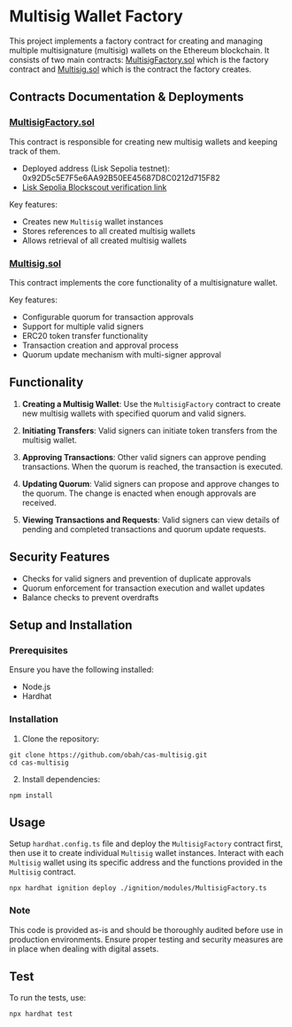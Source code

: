 # Multisig Wallet Factory

This project implements a factory contract for creating and managing multiple multisignature (multisig) wallets on the Ethereum blockchain. It consists of two main contracts: [MultisigFactory.sol](https://github.com/obah/cas-multisig/blob/main/contracts/MultisigFactory.sol) which is the factory contract and [Multisig.sol](https://github.com/obah/cas-multisig/blob/main/contracts/Multisig.sol) which is the contract the factory creates.

## Contracts Documentation & Deployments

### [MultisigFactory.sol](https://github.com/obah/cas-multisig/blob/main/contracts/MultisigFactory.sol)

This contract is responsible for creating new multisig wallets and keeping track of them.

- Deployed address (Lisk Sepolia testnet): 0x92D5c5E7F5e6AA92B50EE45687D8C0212d715F82
- [Lisk Sepolia Blockscout verification link](https://sepolia-blockscout.lisk.com/address/0x92D5c5E7F5e6AA92B50EE45687D8C0212d715F82#code)

Key features:
- Creates new `Multisig` wallet instances
- Stores references to all created multisig wallets
- Allows retrieval of all created multisig wallets

### [Multisig.sol](https://github.com/obah/cas-multisig/blob/main/contracts/Multisig.sol)

This contract implements the core functionality of a multisignature wallet.

Key features:
- Configurable quorum for transaction approvals
- Support for multiple valid signers
- ERC20 token transfer functionality
- Transaction creation and approval process
- Quorum update mechanism with multi-signer approval

## Functionality

1. **Creating a Multisig Wallet**: 
   Use the `MultisigFactory` contract to create new multisig wallets with specified quorum and valid signers.

2. **Initiating Transfers**: 
   Valid signers can initiate token transfers from the multisig wallet.

3. **Approving Transactions**: 
   Other valid signers can approve pending transactions. When the quorum is reached, the transaction is executed.

4. **Updating Quorum**: 
   Valid signers can propose and approve changes to the quorum. The change is enacted when enough approvals are received.

5. **Viewing Transactions and Requests**: 
   Valid signers can view details of pending and completed transactions and quorum update requests.

## Security Features

- Checks for valid signers and prevention of duplicate approvals
- Quorum enforcement for transaction execution and wallet updates
- Balance checks to prevent overdrafts

## Setup and Installation

### Prerequisites

Ensure you have the following installed:

- Node.js
- Hardhat

### Installation

1. Clone the repository:

```shell
git clone https://github.com/obah/cas-multisig.git
cd cas-multisig
```

2. Install dependencies:

```shell
npm install
```

## Usage

Setup `hardhat.config.ts` file and deploy the `MultisigFactory` contract first, then use it to create individual `Multisig` wallet instances. Interact with each `Multisig` wallet using its specific address and the functions provided in the `Multisig` contract.

```shell
npx hardhat ignition deploy ./ignition/modules/MultisigFactory.ts
```

### Note

This code is provided as-is and should be thoroughly audited before use in production environments. Ensure proper testing and security measures are in place when dealing with digital assets.

## Test

To run the tests, use:

```shell
npx hardhat test
```

